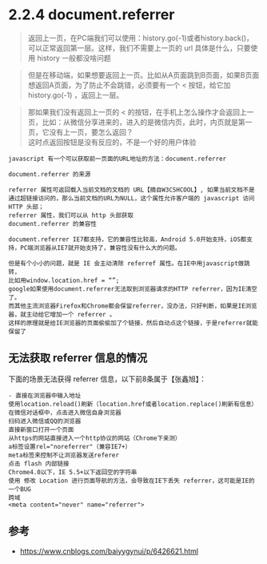 # 2.2.4 document.referrer

>返回上一页，在PC端我们可以使用：history.go(-1)或者history.back()，可以正常返回第一层。这样，我们不需要上一页的 url 具体是什么，只要使用 history 一般都没啥问题

>但是在移动端，如果想要返回上一页。比如从A页面跳到B页面，如果B页面想返回A页面，为了防止不会跳错，必须要有一个 <  按钮，给它加 history.go(-1) ，返回上一层。

>那如果我们没有返回上一页的 < 的按钮，在手机上怎么操作才会返回上一页，比如：从微信分享进来的，进入的是微信内页，此时，内页就是第一页，它没有上一页，要怎么返回？  
>这时点返回按钮是没有反应的，不是一个好的用户体验

```
javascript 有一个可以获取前一页面的URL地址的方法：document.referrer

document.referrer 的来源

referrer 属性可返回载入当前文档的文档的 URL【摘自W3CSHCOOL】, 如果当前文档不是通过超链接访问的，那么当前文档的URL为NULL，这个属性允许客户端的 javascript 访问 HTTP 头部；
referrer 属性，我们可以从 http 头部获取
document.referrer 的兼容性

document.referrer IE7都支持，它的兼容性比较高，Android 5.0开始支持，iOS都支持，PC端浏览器从IE7就开始支持了，兼容性没有什么大的问题。

但是有个小小的问题，就是 IE 会主动清除 referref 属性。在IE中用javascript做跳转，
比如用window.location.href = “”; 
google如果使用document.referrer无法取到浏览器请求的HTTP referrer，因为IE清空了。
而其他主流浏览器Firefox和Chrome都会保留referrer，没办法，只好判断，如果是IE浏览器，就主动给它增加一个 referrer 。
这样的原理就是给IE浏览器的页面偷偷加了个链接，然后自动点这个链接，于是referrer就能保留了
```


## 无法获取 referrer 信息的情况

下面的场景无法获得 referrer 信息，以下前8条属于【张鑫旭】：

```
- 直接在浏览器中输入地址
使用location.reload()刷新（location.href或者location.replace()刷新有信息）
在微信对话框中，点击进入微信自身浏览器
扫码进入微信或QQ的浏览器
直接新窗口打开一个页面
从https的网站直接进入一个http协议的网站（Chrome下亲测）
a标签设置rel="noreferrer"（兼容IE7+）
meta标签来控制不让浏览器发送referer
点击 flash 内部链接
Chrome4.0以下，IE 5.5+以下返回空的字符串
使用 修改 Location 进行页面导航的方法，会导致在IE下丢失 referrer，这可能是IE的一个BUG
跨域
<meta content="never" name="referrer">
```

## 参考
- https://www.cnblogs.com/baiyygynui/p/6426621.html
